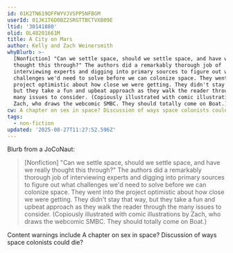 ```yaml
---
id: 01K2TN619QFFWYVJVSPP5NFBGM
userId: 01JK1T6D0BZ2SRGTTBCTVXB09E
ltid: '30141880'
olid: OL48201661M
title: A City on Mars
author: Kelly and Zach Weinersmith
whyBlurb: >-
  [Nonfiction] "Can we settle space, should we settle space, and have we really
  thought this through?" The authors did a remarkably thorough job of
  interviewing experts and digging into primary sources to figure out what
  challenges we'd need to solve before we can colonize space. They went into the
  project optimistic about how close we were getting. They didn't stay that way,
  but they take a fun and upbeat approach as they walk the reader through the
  many issues to consider. (Copiously illustrated with comic illustrations by
  Zach, who draws the webcomic SMBC. They should totally come on Boat.)
cw: A chapter on sex in space? Discussion of ways space colonists could die?
tags:
  - non-fiction
updated: '2025-08-27T11:27:52.596Z'
---
```


Blurb from a JoCoNaut:

> [Nonfiction] "Can we settle space, should we settle space, and have we really
> thought this through?" The authors did a remarkably thorough job of
> interviewing experts and digging into primary sources to figure out what
> challenges we'd need to solve before we can colonize space. They went into the
> project optimistic about how close we were getting. They didn't stay that way,
> but they take a fun and upbeat approach as they walk the reader through the
> many issues to consider. (Copiously illustrated with comic illustrations by
> Zach, who draws the webcomic SMBC. They should totally come on Boat.)

Content warnings include A chapter on sex in space? Discussion of ways space
colonists could die?
